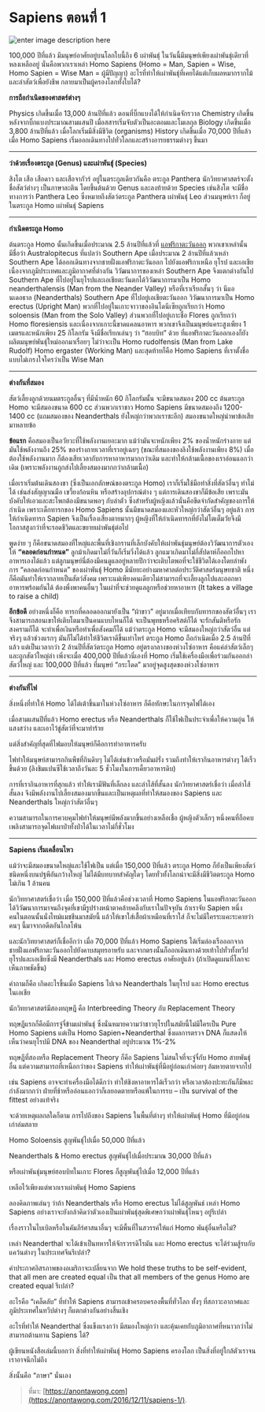 
Sapiens ตอนที่ 1
===
![enter image description here](https://anontawong.files.wordpress.com/2016/12/20161210_sapiens1.png?w=676)

100,000 ปีที่แล้ว มีมนุษย์อาศัยอยู่บนโลกใบนี้ถึง 6 เผ่าพันธุ์ ในวันนี้มีมนุษย์เพียงเผ่าพันธุ์เดียวที่หลงเหลืออยู่ นั่นคือพวกเราเหล่า Homo Sapiens (Homo = Man, Sapien = Wise, Homo Sapien = Wise Man = ผู้มีปัญญา) อะไรที่ทำให้เผ่าพันธุ์ที่เคยได้แต่เก็บผลหมากรากไม้และล่าสัตว์เพื่อยังชีพ กลายมาเป็นผู้ครองโลกทั้งใบได้?


**การถือกำเนิดของศาสตร์ต่างๆ**

Physics เกิดขึ้นเมื่อ 13,000 ล้านปีที่แล้ว ตอนที่บิ๊กแบงได้ให้กำเนิดจักรวาล Chemistry เกิดขึ้นหลังจากบิ๊กแบงประมาณสามแสนปี เมื่อสสารเริ่มจับตัวเป็นอะตอมและโมเลกุล Biology เกิดขึ้นเมื่อ 3,800 ล้านปีที่แล้ว เมื่อโลกเริ่มมีสิ่งมีชีวิต (organisms)  History เกิดขึ้นเมื่อ 70,000 ปีที่แล้ว เมื่อ Homo Sapiens เริ่มออกเดินทางไปทั่วโลกและสร้างอารยธรรมต่างๆ ขึ้นมา

---

**ว่าด้วยเรื่องตระกูล (Genus) และเผ่าพันธุ์ (Species)**

สิงโต เสือ เสือดาว และเสือจากัวร์ อยู่ในตระกูลเดียวกันคือ ตระกูล Panthera นักวิทยาศาสตร์จะตั้งชื่อสัตว์ต่างๆ เป็นภาษาละติน โดยขึ้นต้นด้วย Genus และลงท้ายด้วย Species เช่นสิงโต จะมีชื่อทางการว่า Panthera Leo ซึ่งหมายถึงสัตว์ตระกูล Panthera เผ่าพันธุ์ Leo ส่วนมนุษย์เรา ก็อยู่ในตระกูล Homo เผ่าพันธุ์ Sapiens

----------

**กำเนิดตระกูล Homo**

ต้นตระกูล Homo นั้นเกิดขึ้นเมื่อประมาณ 2.5 ล้านปีที่แล้วที่ [แอฟริกาตะวันออก](https://en.wikipedia.org/wiki/East_Africa)  พวกเขาเหล่านั้นมีชื่อว่า Australopitecus ที่แปลว่า Southern Ape เมื่อประมาณ 2 ล้านปีที่แล้วเหล่า Southern Ape ได้ออกเดินทางจากชายฝั่งแอฟริกาตะวันออก ไปยังแอฟริกาเหนือ ยุโรป และเอเชียเนื่องจากภูมิประเทศและภูมิอากาศที่ต่างกัน วิวัฒนาการของเหล่า Southern Ape จึงแตกต่างกันไป Southern Ape ที่ไปอยู่ในยุโรปและเอเชียตะวันตกได้วิวัฒนาการมาเป็น Homo neanderthalensis (Man from the Neander Valley) หรือที่เราเรียกสั้นๆ ว่า นีแอนเดอธาล (Neanderthals) Southern Ape ที่ไปอยู่เอเชียตะวันออก วิวัฒนาการมาเป็น Homo erectus (Upright Man) พวกที่ไปอยู่ในเกาะจาวาของอินโดนีเซียถูกเรียกว่า Homo soloensis (Man from the Solo Valley) ส่วนพวกที่ไปอยู่เกาะชื่อ Flores ถูกเรียกว่า Homo floresiensis และเนื่องจากเกาะนี้ขาดแคลนอาหาร พวกเขาจึงเป็นมนุษย์แคระสูงเพียง 1 เมตรและหนักเพียง 25 กิโลกรัม จึงมีชื่อเรียกเล่นๆ ว่า “ฮอบบิท” ด้วย ที่แอฟริกาตะวันออกเองก็ยังผลิตมนุษย์พันธุ์ใหม่ออกมาเรื่อยๆ ไม่ว่าจะเป็น Homo rudolfensis (Man from Lake Rudolf) Homo ergaster (Working Man) และสุดท้ายก็คือ Homo Sapiens ที่เราตั้งชื่อแบบไม่เกรงใจใครว่าเป็น Wise Man

----------

**ต่างกันที่สมอง**

สัตว์เลี้ยงลูกด้วยนมตระกูลอื่นๆ ที่มีน้ำหนัก 60 กิโลกรัมนั้น จะมีขนาดสมอง 200 cc ต้นตระกูล Homo จะมีสมองขนาด 600 cc ส่วนพวกเราชาว Homo Sapiens มีขนาดสมองถึง 1200-1400 cc (แถมสมองของ Neanderthals ยังใหญ่กว่าพวกเราซะอีก) สมองขนาดใหญ่นำพาข้อเสียมาหลายข้อ 

**ข้อแรก** คือสมองเป็นอวัยวะที่ใช้พลังงานเยอะมาก แม้ว่ามันจะหนักเพียง 2% ของน้ำหนักร่างกาย แต่มันใช้พลังงานถึง 25% ของร่างกายเวลาที่เราอยู่เฉยๆ (ขณะที่สมองของลิงใช้พลังงานเพียง 8%) เมื่อต้องใช้พลังงานมาก ก็ต้องเสียเวลากับการหาอาหารมากกว่าเดิม และทำให้กล้ามเนื้อของเราอ่อนแอกว่าเดิม (เพราะพลังงานถูกส่งไปเลี้ยงสมองมากกว่ากล้ามเนื้อ)

เมื่อเราเริ่มต้นเดินสองขา (ซึ่งเป็นเอกลักษณ์ของตระกูล Homo) เราก็เริ่มใช้มือทำสิ่งที่สัตว์อื่นๆ ทำไม่ได้ เช่นส่งสัญญาณมือ เขวี้ยงก้อนหิน หรือสร้างอุปกรณ์ต่าง ๆ แต่การเดินสองขาก็มีข้อเสีย เพราะมันบังคับให้เอวและสะโพกต้องมีขนาดพอๆ กับลำตัว ซึ่งสำหรับผู้หญิงแล้วนั่นคือขีดจำกัดสำคัญของการให้กำเนิด เพราะเด็กทารกของ Homo Sapiens นั้นมีขนาดสมองและหัวใหญ่กว่าสัตว์อื่นๆ อยู่แล้ว การให้กำเนิดทารก Sapien จึงเป็นเรื่องเสี่ยงตายมากๆ ผู้หญิงที่ให้กำเนิดทารกที่ยังไม่โตเต็มวัยจึงมีโอกาสสูงกว่าที่จะรอดชีวิตและขยายเผ่าพันธุ์ต่อไป

พูดง่าย ๆ ก็คือขนาดสมองที่ใหญ่และพื้นที่เชิงกรานที่เล็กบังคับให้เผ่าพันธุ์มนุษย์ต้องวิวัฒนาการตัวเองให้ **“คลอดก่อนกำหนด”** ลูกม้าเกิดมาไม่กี่วันก็เริ่มวิ่งได้แล้ว ลูกแมวเกิดมาไม่กี่สัปดาห์ก็ออกไปหาอาหารเองได้แล้ว แต่ลูกมนุษย์นี่ต้องมีคนดูแลอยู่หลายปีกว่าจะเติบโตพอที่จะใช้ชีวิตได้เองโดยลำพัง การ “คลอดก่อนกำหนด” ของเผ่าพันธุ์ Homo มีนัยยะอย่างมหาศาลต่อประวัติศาสตร์มนุษยชาติ หนึ่งก็คือมันทำให้เรากลายเป็นสัตว์สังคม เพราะแม่เพียงคนเดียวไม่สามารถที่จะเลี้ยงลูกไปและออกหาอาหารพร้อมกันได้ ต้องพึ่งพาคนอื่นๆ ในเผ่าที่จะช่วยดูแลลูกหรือช่วยหาอาหาร (It takes a village to raise a child)

**อีกข้อดี** อย่างหนึ่งก็คือ ทารกที่คลอดออกมายังเป็น “ผ้าขาว” อยู่มากเมื่อเทียบกับทารกของสัตว์อื่นๆ เราจึงสามารถสอนเขาให้เติบโตมาเป็นคนแบบไหนก็ได้ จะเป็นพุทธหรือคริสต์ก็ได้ จะรักสันติหรือรักสงครามก็ได้ จะทำเพื่อเงินหรือทำเพื่อสังคมก็ได้ แม้ว่าตระกูล Homo จะมีสมองใหญ่กว่าสัตว์อื่น แต่จริงๆ แล้วช่วงแรกๆ มันก็ไม่ได้ทำให้ชีวิตเราดีขึ้นเท่าไหร่ ตระกูล Homo ถือกำเนิดเมื่อ 2.5 ล้านปีที่แล้ว แต่เป็นเวลากว่า 2 ล้านปีที่สัตว์ตระกูล Homo อยู่ตรงกลางของห่วงโซ่อาหาร คือแค่ล่าสัตว์เล็กๆ และถูกสัตว์ใหญ่ล่า เพิ่งจะเมื่อ 400,000 ปีที่แล้วนี่เองที่ Homo เริ่มใช้เครื่องมือเพื่อร่วมกันออกล่าสัตว์ใหญ่ และ 100,000 ปีที่แล้ว ที่มนุษย์ “กระโดด” มาอยู่จุดสูงสุดของห่วงโซ่อาหาร

----------

**ต่างกันที่ไฟ**

สิ่งหนึ่งที่ทำให้ Homo ได้ไต่เต้าขึ้นมาในห่วงโซ่อาหาร ก็คือทักษะในการจุดไฟได้เอง

เมื่อสามแสนปีที่แล้ว Homo erectus หรือ Neanderthals ก็ใช้ไฟเป็นประจำเพื่อให้ความอุ่น ให้แสงสว่าง และเอาไว้ขู่สัตว์ที่จะมาทำร้าย

แต่สิ่งสำคัญที่สุดที่ไฟมอบให้มนุษย์ก็คือการทำอาหารครับ

ไฟทำให้มนุษย์สามารถกินพืชที่กินดิบๆ ไม่ได้เช่นข้าวหรือมันฝรั่ง รวมถึงทำให้เรากินอาหารต่างๆ ได้เร็วขึ้นด้วย (ลิงชิมแปนซีใช้เวลาถึงวันละ 5 ชั่วโมงในการเคี้ยวอาหารดิบ)

การที่เรากินอาหารที่สุกแล้ว ทำให้เรามีฟันที่เล็กลง และลำไส้ที่สั้นลง นักวิทยาศาสตร์เชื่อว่า เมื่อลำไส้สั้นลง จึงมีพลังงานไปเลี้ยงสมองมากขึ้นและเป็นเหตุผลที่ทำให้สมองของ Sapiens และ Neanderthals ใหญ่กว่าสัตว์อื่นๆ

ความสามารถในการควบคุมไฟทำให้มนุษย์มีพลังมากขึ้นอย่างเหลือเชื่อ ผู้หญิงตัวเล็กๆ หนึ่งคนที่ถือคบเพลิงสามารถจุดไฟเผาป่าทั้งป่าได้ในเวลาไม่กี่ชั่วโมง

----------

**Sapiens เริ่มเคลื่อนไหว**

แม้ว่าจะมีสมองขนาดใหญ่และใช้ไฟเป็น แต่เมื่อ 150,000 ปีที่แล้ว ตระกูล Homo ก็ยังเป็นเพียงสัตว์ชนิดหนึ่งบนปฐพีอันกว้างใหญ่ ไม่ได้มีบทบาทสำคัญใดๆ โดยทั่วทั้งโลกน่าจะมีสิ่งมีชีวิตตระกูล Homo ไม่เกิน 1 ล้านคน

นักวิทยาศาสตร์เชื่อว่า เมื่อ 150,000 ปีที่แล้วคือช่วงเวลาที่ Homo Sapiens ในแอฟริกาตะวันออกได้วิวัฒนาการมาจนถึงจุดที่เขามีรูปร่างหน้าตาคล้ายคลึงกับเราในปัจจุบัน ถ้าเราจับ Sapien หนึ่งคนในตอนนั้นนั่งไทม์แมชชีนมาสมัยนี้ แล้วให้เขาใส่เสื้อผ้าเหมือนที่เราใส่ ก็จะไม่มีใครระแคะระคายว่าคนๆ นี้มาจากอดีตอันไกลโพ้น

และนักวิทยาศาสตร์ก็เชื่ออีกว่า เมื่อ 70,000 ปีที่แล้ว Homo Sapiens ได้เริ่มล่องเรือออกจากชายฝั่งแอฟริกาตะวันออกไปยังคาบสมุทรอาหรับ และจากตรงนั้นก็ออกเดินทางด้วยเท้าไปทั่วทั้งทวีปยุโรปและเอเชียซึ่งมี Neanderthals และ Homo erectus อาศัยอยู่แล้ว (ถ้าเปิดดูแผนที่โลกจะเห็นภาพชัดขึ้น)

คำถามก็คือ เกิดอะไรขึ้นเมื่อ Sapiens ไปเจอ Neanderthals ในยุโรป และ Homo erectus ในเอเชีย

นักวิทยาศาสตร์มีสองทฤษฎี คือ Interbreeding Theory กับ Replacement Theory

ทฤษฎีแรกก็คือมีการจู๋จี๋ข้ามเผ่าพันธุ์ ซึ่งนั่นหมายความว่าชาวยุโรปในสมัยนี้ไม่มีใครเป็น Pure Homo Sapiens แต่เป็น Homo Sapien+Neanderthal ซึ่งผลการตรวจ DNA ก็แสดงให้เห็นว่าคนยุโรปมี DNA ของ Neanderthal อยู่ประมาณ 1%-2%

ทฤษฎีที่สองหรือ Replacement Theory ก็คือ Sapiens ไม่สนใจที่จะจู๋จี๋กับ Homo สายพันธุ์อื่น แต่ความสามารถที่เหนือกว่าของ Sapiens ทำให้เผ่าพันธุ์ที่มีอยู่ก่อนเก่าค่อยๆ ล้มหายตายจากไป

เช่น Sapiens อาจจะทำเครื่องมือได้ดีกว่า ทำให้ชิงหาอาหารได้เร็วกว่า หรือเวลาต้องปะทะกันก็มีพละกำลังมากกว่า ฝ่ายที่ช้าหรืออ่อนแอกว่าก็เลยอดตายหรือแพ้ในการรบ – เป็น survival of the fittest อย่างแท้จริง

จะด้วยเหตุผลกลใดก็ตาม การไปถึงของ Sapiens ในพื้นที่ต่างๆ ทำให้เผ่าพันธุ์ Homo ที่มีอยู่ก่อนเก่าล่มสลาย

Homo Soloensis สูญพันธุ์ไปเมื่อ 50,000 ปีที่แล้ว

Neanderthals & Homo erectus สูญพันธุ์ไปเมื่อประมาณ 30,000 ปีที่แล้ว

หรือเผ่าพันธุ์มนุษย์ฮอบบิทในเกาะ Flores ก็สูญพันธุ์ไปเมื่อ 12,000 ปีที่แล้ว

เหลือไว้เพียงแต่พวกเราเผ่าพันธุ์ Homo Sapiens

ลองคิดภาพเล่นๆ ว่าถ้า Neanderthals หรือ Homo erectus ไม่ได้สูญพันธ์ เหล่า Homo Sapiens อย่างเราจะยังกล้าคิดว่าตัวเองเป็นเผ่าพันธุ์สุดพิเศษกว่าเผ่าพันธ์ุไหนๆ อยู่รึเปล่า

เรื่องราวในไบเบิลหรือในคัมภีร์ศาสนาอื่นๆ จะมีพื้นที่ในสวรรค์ให้แก่ Homo พันธุ์อื่นหรือไม่?

เหล่า Neanderthal จะได้เข้าเป็นทหารให้จักรวรรดิโรมัน และ Homo erectus จะได้ร่วมสู้รบกับแคว้นต่างๆ ในประเทศจีนรึเปล่า?

คำประกาศอิสรภาพของอเมริกาจะเปลี่ยนจาก We hold these truths to be self-evident, that all men are created equal เป็น that all members of the genus Homo are created equal รึเปล่า?

อะไรคือ “เคล็ดลับ” ที่ทำให้ Sapiens สามารถเข้าครอบครองพื้นที่ทั่วโลก ทั้งๆ ที่สภาวะอากาศและภูมิประเทศในทวีปต่างๆ ก็แตกต่างกันอย่างสิ้นเชิง

อะไรที่ทำให้ Neanderthal ซึ่งแข็งแรงกว่า มีสมองใหญ่กว่า และคุ้นเคยกับภูมิอากาศที่หนาวกว่าไม่สามารถต้านทาน Sapiens ได้?

ผู้เขียนหนังสือเล่มนี้บอกว่า สิ่งที่ทำให้เผ่าพันธุ์ Homo Sapiens ครองโลก เป็นสิ่งที่อยู่ใกล้ตัวเราจนเราอาจนึกไม่ถึง

สิ่งนั้นคือ “ภาษา” นั่นเอง


> ที่มา: [https://anontawong.com](https://anontawong.com/2016/12/11/sapiens-1/).
<!--stackedit_data:
eyJoaXN0b3J5IjpbLTgzMzcwODIzNl19
-->